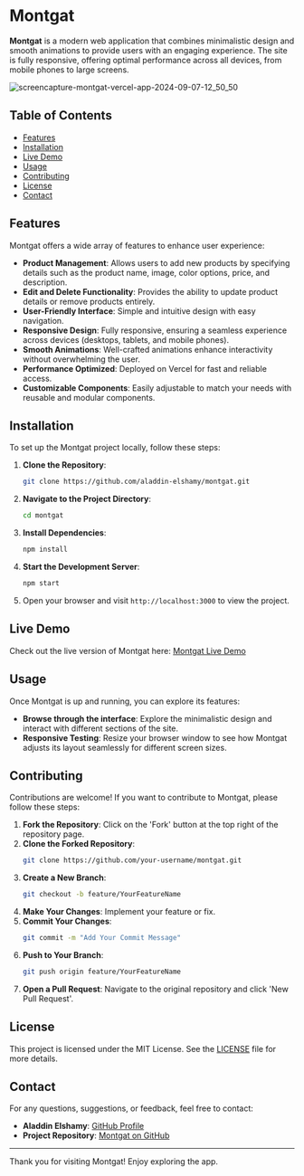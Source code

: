# Montgat

**Montgat** is a modern web application that combines minimalistic design and smooth animations to provide users with an engaging experience. The site is fully responsive, offering optimal performance across all devices, from mobile phones to large screens.

![screencapture-montgat-vercel-app-2024-09-07-12_50_50](https://github.com/user-attachments/assets/dea4fb5c-8235-4da4-87cc-c272e966be90)

## Table of Contents

- [Features](#features)
- [Installation](#installation)
- [Live Demo](#live-demo)
- [Usage](#usage)
- [Contributing](#contributing)
- [License](#license)
- [Contact](#contact)

## Features

Montgat offers a wide array of features to enhance user experience:

- **Product Management**: Allows users to add new products by specifying details such as the product name, image, color options, price, and description.
- **Edit and Delete Functionality**: Provides the ability to update product details or remove products entirely.
- **User-Friendly Interface**: Simple and intuitive design with easy navigation.
- **Responsive Design**: Fully responsive, ensuring a seamless experience across devices (desktops, tablets, and mobile phones).
- **Smooth Animations**: Well-crafted animations enhance interactivity without overwhelming the user.
- **Performance Optimized**: Deployed on Vercel for fast and reliable access.
- **Customizable Components**: Easily adjustable to match your needs with reusable and modular components.

## Installation

To set up the Montgat project locally, follow these steps:

1. **Clone the Repository**:
    ```bash
    git clone https://github.com/aladdin-elshamy/montgat.git
    ```

2. **Navigate to the Project Directory**:
    ```bash
    cd montgat
    ```

3. **Install Dependencies**:
    ```bash
    npm install
    ```

4. **Start the Development Server**:
    ```bash
    npm start
    ```

5. Open your browser and visit `http://localhost:3000` to view the project.

## Live Demo

Check out the live version of Montgat here: [Montgat Live Demo](https://montgat.vercel.app/)

## Usage

Once Montgat is up and running, you can explore its features:

- **Browse through the interface**: Explore the minimalistic design and interact with different sections of the site.
- **Responsive Testing**: Resize your browser window to see how Montgat adjusts its layout seamlessly for different screen sizes.

## Contributing

Contributions are welcome! If you want to contribute to Montgat, please follow these steps:

1. **Fork the Repository**: Click on the 'Fork' button at the top right of the repository page.
2. **Clone the Forked Repository**:
    ```bash
    git clone https://github.com/your-username/montgat.git
    ```
3. **Create a New Branch**:
    ```bash
    git checkout -b feature/YourFeatureName
    ```
4. **Make Your Changes**: Implement your feature or fix.
5. **Commit Your Changes**:
    ```bash
    git commit -m "Add Your Commit Message"
    ```
6. **Push to Your Branch**:
    ```bash
    git push origin feature/YourFeatureName
    ```
7. **Open a Pull Request**: Navigate to the original repository and click 'New Pull Request'.

## License

This project is licensed under the MIT License. See the [LICENSE](LICENSE) file for more details.

## Contact

For any questions, suggestions, or feedback, feel free to contact:

- **Aladdin Elshamy**: [GitHub Profile](https://github.com/Aladdin-Elshamy)
- **Project Repository**: [Montgat on GitHub](https://github.com/aladdin-elshamy/montgat)

---

Thank you for visiting Montgat! Enjoy exploring the app.
